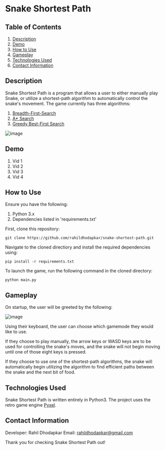 # Snake Shortest Path
## Table of Contents
1. [Description](#description)
2. [Demo](#demo)
3. [How to Use](#how-to-use)
4. [Gameplay](#gameplay)
5. [Technologies Used](#technologies-used)
6. [Contact Information](#contact-information)

## Description
Snake Shortest Path is a program that allows a user to either manually play Snake, or utilize a shortest-path algorithm to automatically control the snake's movement. The game currently has three algorithms:   
1. [Breadth-First-Search](https://www.freecodecamp.org/news/exploring-the-applications-and-limits-of-breadth-first-search-to-the-shortest-paths-in-a-weighted-1e7b28b3307/)
2. [A* Search](https://en.wikipedia.org/wiki/A*_search_algorithm)
3. [Greedy Best-First Search](https://en.wikipedia.org/wiki/Best-first_search)

![image](https://github.com/rahildhodapkar/snake-shortest-path/assets/115059842/b9d4ae67-4660-4780-a98d-ed5551317388)

## Demo
1. Vid 1
2. Vid 2
3. Vid 3
4. Vid 4
## How to Use
Ensure you have the following:
1. Python 3.x
2. Dependencies listed in 'requirements.txt'

First, clone this repository:
```
git clone https://github.com/rahildhodapkar/snake-shortest-path.git
```
Navigate to the cloned directiory and install the required dependencies using:
```
pip install -r requirements.txt
```
To launch the game, run the following command in the cloned directory:
```
python main.py
```
## Gameplay
On startup, the user will be greeted by the following:

![image](https://github.com/rahildhodapkar/snake-shortest-path/assets/115059842/32efa7fa-bf18-4f0a-b7dd-31f9783e4c46)

Using their keyboard, the user can choose which gamemode they would like to use. 

If they choose to play manually, the arrow keys or WASD keys are to be used for controlling the snake's moves, and the snake will not begin moving until one of those eight keys is pressed. 

If they choose to use one of the shortest-path algorithms, the snake will automatically begin utilizing the algorithm to find efficient paths between the snake and the next bit of food.

## Technologies Used
Snake Shortest Path is written entirely in Python3. The project uses the retro game engine [Pyxel](https://github.com/kitao/pyxel). 

## Contact Information
Developer: Rahil Dhodapkar
Email: rahildhodapkar@gmail.com


Thank you for checking Snake Shortest Path out!



